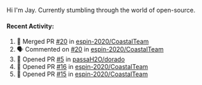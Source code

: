Hi I'm Jay. Currently stumbling through the world of open-source.


#### Recent Activity:
<!--START_SECTION:activity-->
1. 🎉 Merged PR [#20](https://github.com//espin-2020/CoastalTeam/pull/20) in [espin-2020/CoastalTeam](https://github.com//espin-2020/CoastalTeam)
2. 🗣 Commented on [#20](https://github.com//espin-2020/CoastalTeam/issues/20) in [espin-2020/CoastalTeam](https://github.com//espin-2020/CoastalTeam)
3. 💪 Opened PR [#5](https://github.com//passaH2O/dorado/pull/5) in [passaH2O/dorado](https://github.com//passaH2O/dorado)
4. 💪 Opened PR [#16](https://github.com//espin-2020/CoastalTeam/pull/16) in [espin-2020/CoastalTeam](https://github.com//espin-2020/CoastalTeam)
5. 💪 Opened PR [#15](https://github.com//espin-2020/CoastalTeam/pull/15) in [espin-2020/CoastalTeam](https://github.com//espin-2020/CoastalTeam)
<!--END_SECTION:activity-->
